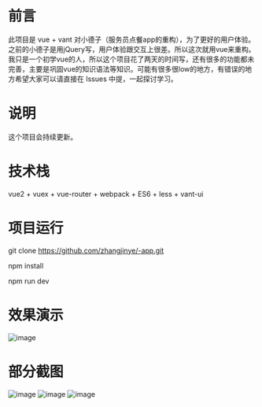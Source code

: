 # 前言
此项目是 vue + vant 对小德子（服务员点餐app的重构），为了更好的用户体验。之前的小德子是用jQuery写，用户体验跟交互上很差。所以这次就用vue来重构。我只是一个初学vue的人，所以这个项目花了两天的时间写，还有很多的功能都未完善，主要是巩固vue的知识语法等知识。可能有很多很low的地方，有错误的地方希望大家可以请直接在 Issues 中提，一起探讨学习。
# 说明
这个项目会持续更新。
# 技术栈
vue2 + vuex + vue-router + webpack + ES6 + less + vant-ui
# 项目运行
git clone https://github.com/zhangjinye/-app.git

npm install

npm run dev
# 效果演示
![image](http://res.decerp.cc/UploadImg/57277483/ShopLogo/20180811084228863.png)
# 部分截图
![image](http://m.decerp.cn/indeximg/new1.png)
![image](http://m.decerp.cn/indeximg/new2.png)
![image](http://m.decerp.cn/indeximg/new3.jpg)
